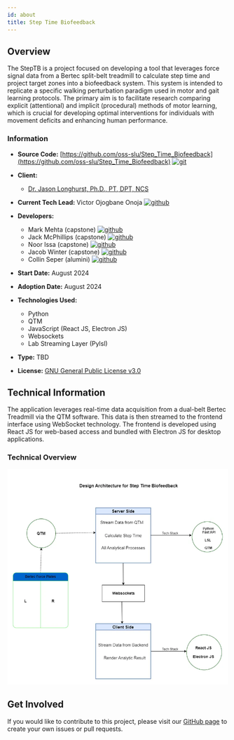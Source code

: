 ```yaml
---
id: about
title: Step Time Biofeedback 
---
```


<!-- ![Step Time Biofeedback Logo](100x100.jpg) -->

## Overview

The StepTB is a project focused on developing a tool that leverages force signal data from a Bertec split-belt treadmill to calculate step time and project target zones into a biofeedback system. This system is intended to replicate a specific walking perturbation paradigm used in motor and gait learning protocols. The primary aim is to facilitate research comparing explicit (attentional) and implicit (procedural) methods of motor learning, which is crucial for developing optimal interventions for individuals with movement deficits and enhancing human performance.

### Information

- **Source Code:** [https://github.com/oss-slu/Step_Time_Biofeedback](https://github.com/oss-slu/Step_Time_Biofeedback) [<img src="/img/git-alt.svg" alt="git" width="25" height="25" />](https://github.com/oss-slu/Step_Time_Biofeedback)
- **Client:** 
  - [Dr. Jason Longhurst, Ph.D., PT, DPT, NCS](https://www.slu.edu/doisy/faculty/longhurst-jason.php)
- **Current Tech Lead:** Victor Ojogbane Onoja [<img src="/img/github.svg" alt="github" width="25" height="25" />](https://github.com/jsvoo)
- **Developers:**

  - Mark Mehta (capstone) [<img src="/img/github.svg" alt="github" width="25" height="25" />](https://github.com/mmehta2669)
  - Jack McPhillips (capstone) [<img src="/img/github.svg" alt="github" width="25" height="25" />](https://github.com/JackMcPhillips1543)
  - Noor Issa (capstone) [<img src="/img/github.svg" alt="github" width="25" height="25" />](https://github.com/Nissa9902)
  - Jacob Winter (capstone) [<img src="/img/github.svg" alt="github" width="25" height="25" />](https://github.com/Jaywin2099)
   - Collin Seper (alumini) [<img src="/img/github.svg" alt="github" width="25" height="25" />](https://github.com/colinseper)


- **Start Date:** August 2024
- **Adoption Date:** August 2024
- **Technologies Used:**
  - Python
  - QTM
  - JavaScript (React JS, Electron JS)
  - Websockets
  - Lab Streaming Layer (Pylsl)
- **Type:** TBD
- **License:** [GNU General Public License v3.0](https://opensource.org/license/gpl-3-0/)

## Technical Information
The application leverages real-time data acquisition from a dual-belt Bertec Treadmill via the QTM software. This data is then streamed to the frontend interface using WebSocket technology. The frontend is developed using React JS for web-based access and bundled with Electron JS for desktop applications.

### Technical Overview

![Software Architecture](architecture.webp)

<!-- ### User Guide

Add guide when Type is determined. options include Desktop app, module, package, library

## Technical Information
The application gets real time data from dual belt Bertec Treadmil through QTM and streams data to the frontend using websockets

### Technical Overview

![Software Architecture](architecture.png)

### Development Priorities

- Latest versions of npm, node, and react are essential
- Create a modern-looking user interface
- Incorporate automated testing
- Prioritize version control and collaboration
- Optimize performance -->

## Get Involved

If you would like to contribute to this project, please visit our [GitHub page](https://github.com/oss-slu/Step_Time_Biofeedback) to create your own issues or pull requests.
